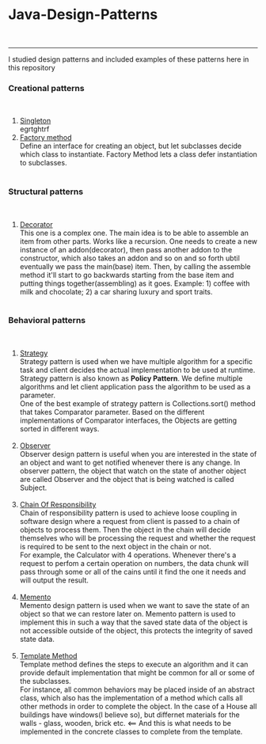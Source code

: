 # Java-Design-Patterns
<br>
<hr>
I studied design patterns and included examples of these patterns here in this repository
<br>

<h3>Creational patterns</h3> <br>
<ol type="1">
  <li><a href="https://github.com/MiddleZwei/Java-Design-Patterns/tree/master/src/com/javadesignpatterns/creational/signleton">Singleton</a></li>
    egrtghtrf
  <li><a href="https://github.com/MiddleZwei/Java-Design-Patterns/tree/master/src/com/javadesignpatterns/creational/factorymethod">Factory method</a></li>
  Define an interface for creating an object, but let subclasses decide which class to instantiate. Factory Method lets a class defer instantiation to subclasses.<br> <br>
</ol>

<h3>Structural patterns</h3> <br>
<ol type="1">
  <li><a href="https://github.com/MiddleZwei/Java-Design-Patterns/tree/master/src/com/javadesignpatterns/structural/decorator">Decorator</a></li>
  This one is a complex one. The main idea is to be able to assemble an item from other parts. Works like a recursion. One needs to create a new instance of an addon(decorator), then pass another addon to the constructor, which also takes an addon and so on and so forth ubtil eventually we pass the main(base) item. Then, by calling the assemble method it'll start to go backwards starting from the base item and putting things together(assembling) as it goes. Example: 1) coffee with milk and chocolate; 2) a car sharing luxury and sport traits. <br> <br>
</ol>

<h3>Behavioral patterns</h3> <br>
<ol type="1">
  <li><a href="https://github.com/MiddleZwei/Java-Design-Patterns/tree/master/src/com/javadesignpatterns/bevavioral/strategy">Strategy</a></li>
  Strategy pattern is used when we have multiple algorithm for a specific task and client decides the actual implementation to be used at runtime. <br> Strategy pattern is also known as <b>Policy Pattern</b>. We define multiple algorithms and let client application pass the algorithm to be used as a parameter. <br> One of the best example of strategy pattern is Collections.sort() method that takes Comparator parameter. Based on the different implementations of Comparator interfaces, the Objects are getting sorted in different ways. <br> <br>
  <li><a href="https://github.com/MiddleZwei/Java-Design-Patterns/tree/master/src/com/javadesignpatterns/bevavioral/observer">Observer</a></li>
  Observer design pattern is useful when you are interested in the state of an object and want to get notified whenever there is any change. In observer pattern, the object that watch on the state of another object are called Observer and the object that is being watched is called Subject. <br><br>
  <li><a href="https://github.com/MiddleZwei/Java-Design-Patterns/tree/master/src/com/javadesignpatterns/bevavioral/chainofresponsibility">Chain Of Responsibility</a></li>
  Chain of responsibility pattern is used to achieve loose coupling in software design where a request from client is passed to a chain of objects to process them. Then the object in the chain will decide themselves who will be processing the request and whether the request is required to be sent to the next object in the chain or not.<br>
  For example, the Calculator with 4 operations. Whenever there's a request to perfom a certain operation on numbers, the data chunk will pass through some or all of the cains until it find the one it needs and will output the result.<br><br>
   <li><a href="https://github.com/MiddleZwei/Java-Design-Patterns/tree/master/src/com/javadesignpatterns/bevavioral/memento">Memento</a></li>
  Memento design pattern is used when we want to save the state of an object so that we can restore later on. Memento pattern is used to implement this in such a way that the saved state data of the object is not accessible outside of the object, this protects the integrity of saved state data. <br><br>
  <li><a href="https://github.com/MiddleZwei/Java-Design-Patterns/tree/master/src/com/javadesignpatterns/bevavioral/templatemethod">Template Method</a></li>
  Template method defines the steps to execute an algorithm and it can provide default implementation that might be common for all or some of the subclasses.<br>
  For instance, all common behaviors may be placed inside of an abstract class, which also has the implementation of a method which calls all other methods in order to complete the object. In the case of a House all buildings have windows(I believe so), but differnet materials for the walls - glass, wooden, brick etc. <== And this is what needs to be implemented in the concrete classes to complete from the template. <br><br>
 
</ol>
